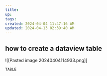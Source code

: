 ```yaml
---
title: 
up: 
tags: 
created: 2024-04-04 11:47:16 AM
updated: 2024-04-13 02:39:40 AM
---
```

## how to create a dataview table
![[Pasted image 20240404114933.png]]
```dataview
TABLE 
```
